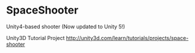 # SpaceShooter
Unity4-based shooter (Now updated to Unity 5!)

Unity3D Tutorial Project 
http://unity3d.com/learn/tutorials/projects/space-shooter



